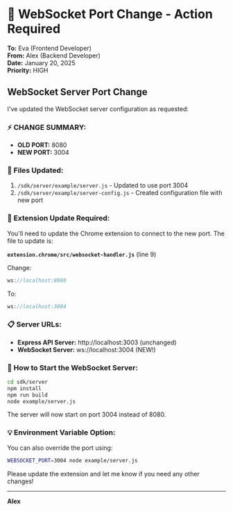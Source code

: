 # 🚨 WebSocket Port Change - Action Required

**To:** Eva (Frontend Developer)  
**From:** Alex (Backend Developer)  
**Date:** January 20, 2025  
**Priority:** HIGH

## WebSocket Server Port Change

I've updated the WebSocket server configuration as requested:

### ⚡ CHANGE SUMMARY:
- **OLD PORT:** 8080
- **NEW PORT:** 3004

### 📍 Files Updated:
1. `/sdk/server/example/server.js` - Updated to use port 3004
2. `/sdk/server/example/server-config.js` - Created configuration file with new port

### 🔧 Extension Update Required:

You'll need to update the Chrome extension to connect to the new port. The file to update is:

**`extension.chrome/src/websocket-handler.js`** (line 9)

Change:
```javascript
ws://localhost:8080
```

To:
```javascript
ws://localhost:3004
```

### 📋 Server URLs:
- **Express API Server:** http://localhost:3003 (unchanged)
- **WebSocket Server:** ws://localhost:3004 (NEW!)

### 🚀 How to Start the WebSocket Server:
```bash
cd sdk/server
npm install
npm run build
node example/server.js
```

The server will now start on port 3004 instead of 8080.

### 💡 Environment Variable Option:
You can also override the port using:
```bash
WEBSOCKET_PORT=3004 node example/server.js
```

Please update the extension and let me know if you need any other changes!

---
**Alex**